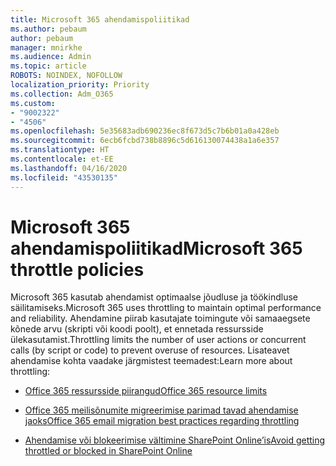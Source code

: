 ```yaml
---
title: Microsoft 365 ahendamispoliitikad
ms.author: pebaum
author: pebaum
manager: mnirkhe
ms.audience: Admin
ms.topic: article
ROBOTS: NOINDEX, NOFOLLOW
localization_priority: Priority
ms.collection: Adm_O365
ms.custom:
- "9002322"
- "4506"
ms.openlocfilehash: 5e35683adb690236ec8f673d5c7b6b01a0a428eb
ms.sourcegitcommit: 6ecb6fcbd738b8896c5d616130074438a1a6e357
ms.translationtype: HT
ms.contentlocale: et-EE
ms.lasthandoff: 04/16/2020
ms.locfileid: "43530135"
---
```

# <a name="microsoft-365-throttle-policies"></a><span data-ttu-id="b2921-102">Microsoft 365 ahendamispoliitikad</span><span class="sxs-lookup"><span data-stu-id="b2921-102">Microsoft 365 throttle policies</span></span>

<span data-ttu-id="b2921-103">Microsoft 365 kasutab ahendamist optimaalse jõudluse ja töökindluse säilitamiseks.</span><span class="sxs-lookup"><span data-stu-id="b2921-103">Microsoft 365 uses throttling to maintain optimal performance and reliability.</span></span> <span data-ttu-id="b2921-104">Ahendamine piirab kasutajate toimingute või samaaegsete kõnede arvu (skripti või koodi poolt), et ennetada ressursside ülekasutamist.</span><span class="sxs-lookup"><span data-stu-id="b2921-104">Throttling limits the number of user actions or concurrent calls (by script or code) to prevent overuse of resources.</span></span> <span data-ttu-id="b2921-105">Lisateavet ahendamise kohta vaadake järgmistest teemadest:</span><span class="sxs-lookup"><span data-stu-id="b2921-105">Learn more about throttling:</span></span>

- [<span data-ttu-id="b2921-106">Office 365 ressursside piirangud</span><span class="sxs-lookup"><span data-stu-id="b2921-106">Office 365 resource limits</span></span>](https://docs.microsoft.com/office365/Enterprise/office-365-resource-limits)

- [<span data-ttu-id="b2921-107">Office 365 meilisõnumite migreerimise parimad tavad ahendamise jaoks</span><span class="sxs-lookup"><span data-stu-id="b2921-107">Office 365 email migration best practices regarding throttling</span></span>](https://docs.microsoft.com/exchange/mailbox-migration/office-365-migration-best-practices#office-365-throttling)

- [<span data-ttu-id="b2921-108">Ahendamise või blokeerimise vältimine SharePoint Online’is</span><span class="sxs-lookup"><span data-stu-id="b2921-108">Avoid getting throttled or blocked in SharePoint Online</span></span>](https://docs.microsoft.com/sharepoint/dev/general-development/how-to-avoid-getting-throttled-or-blocked-in-sharepoint-online)
